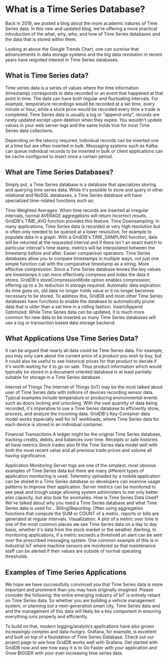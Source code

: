 # What is a Time Series Database?

Back in 2019, we posted a blog about the more academic natures of Time Series data. In this new and updated blog, we're offering a more practical introduction of the what, why, who, and how of Time Series databases and the data that is stored within them.

 Looking at above the Google Trends Chart, one can surmise that advancements in data storage systems and the big data revolution in recent years have reignited interest in Time Series databases.

## What is Time Series data?
Time series data is a series of values ​​where the time information (timestamp) corresponds to data recorded or an event that happened at that point in time. The data can have both regular and fluctuating intervals. For example, temperature recordings would be recorded at a set time, every minute or hour, while a stock price would be recorded every time a trade is completed.
Time Series data is usually a log or "append-only", records are rarely updated except upon deletion when they expire. You wouldn't update values in your web server logs and the same holds true for most Time Series data collections.

Depending on the latency required, individual records can be inserted one at a time but are often inserted in bulk. Messaging systems such as Kafka can queue individual records to be inserted in bulk or client applications can be cache configured to insert once a certain period.

## What are Time Series Databases?
Simply put, a Time Series database is a database that specializes storing and querying time series data. While it's possible to store and query in other relational and NoSQL databases, a Time Series database will have specialized time-related functions such as:

Time Weighted Averages: When time records are inserted at irregular intervals, normal AVERAGE aggregations will return incorrect results. GridDB's TIME_AVG function provides this feature.
Time Downsampling: In many applications, Time Series data is recorded at very high resolution but is often only needed to be queried at a lower resolution, for example to populate data in a graph. With a GridDB's TIME_SAMPLING function, data will be returned at the requested interval and if there isn't an exact match to particular interval's time stamp, metrics will be interpolated between the timestamp before and after.
Easier comparison operators: Time Series databases allow you to compare timestamps in multiple ways, not just one simple function call with the comparative timestamp as a string.
More effective compression: Since a Time Series database knows the key values are timestamps it can more effectively compress and index the data it stores. GridDB's storeCompressionMode option enables compression, offering up to a 3x reduction in storage required.
Automatic data expiration: As time goes on, old data no longer holds value or it no longer becomes necessary to be stored. To address this, GridDB and most other Time Series databases have functions to enable the database to automatically prune data that is older than a set time in a rolling fashion.
Insert/Append Optimized: While Time Series data can be updated, it is much more common for new data to be inserted so many Time Series databases will use a log or transaction based data storage backend.

## What Applications Use Time Series Data?

It can be argued that nearly all data could be Time Series data. For example, you may only care about the current price of a product you wish to buy, but it could also be useful to see historical prices for that product to decide if it's worth waiting for it to go on sale. Thus product information which would typically be stored in a document oriented database is at least partially suitable for storage in a Time Series database.

Internet of Things
The Internet of Things (IoT) may be the most talked about user of Time Series data with millions of devices recording sensor data. Typical examples include temperature or producing environmental events such as doors locking and unlocking. With the vast quantity of data being recorded, it's imperative to use a Time Series database to efficiently store, process, and analyze the incoming data. GridDB's Key-Container data model works especially well for IoT workloads, where Time Series data for each device is stored in an individual container.

Financial Transactions
A ledger might be the original Time Series database, tracking credits, debits, and balances over time. Receipts or sale histories all have metrics Stock trades also fit the Time Series data model well with both the most recent value and all previous trade prices and volume all having significance.



Application Monitoring
Server logs are one of the simplest, most obvious examples of Time Series data but there are many different types of application monitoring is used. Telemetry uploaded by a mobile application can be stored in a Time Series database so developers can examine usage patterns to improve their application. Server metrics can be monitored to see peak and trough usage allowing system administers to not only better plan capacity, but also look for anomalies.
How is Time Series Data Used?
We've talked about why you need a Time Series database and what Time Series data is used for...
Billing/Reporting: Often using aggregation functions that compute the SUM or COUNT of a metric. reports or bills are generated at regular intervals.
Visualization: A plot of a metric over time is one of the most common places we see Time Series data on a day to day basis, whether it's data from the stock market or the weather.
Alerting: In monitoring applications, if a metric exceeds a threshold an alert can be sent over the prescribed messaging system. One common example of this is in Industrial IoT where machine sensors are monitored so that maintenance staff can be alerted if their values are outside of normal operating thresholds.

## Examples of Time Series Applications
We hope we have successfully convinced you that Time Series data is more important and prominent than you may have originally imagined. Please consider the following: the entire emerging industry of IoT is entirely reliant on Time Series data. So whether you are building a vehicle management system, or planning out a next-generation smart city, Time Series data and and the management of this data will likely be a key component in ensuring everything runs properly and efficiently.

To build on that, modern logging/analytics applications have also grown increasingly complex and data-hungry. Grafana, for example, is excellent and built on top of a foundation of Time Series Database. Check out our project page to see how GridDB works well with Grafana. Get started with GridDB now and see how easy it is to Go Faster with your application and Grow BIGGER with your ever-increasing time series data.